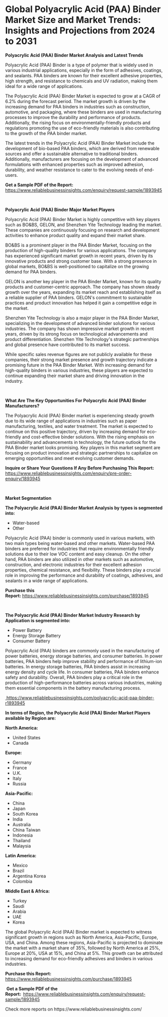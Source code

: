 <p><h1>Global Polyacrylic Acid (PAA) Binder Market Size and Market Trends: Insights and Projections from 2024 to 2031</h1></p><p><strong>Polyacrylic Acid (PAA) Binder Market Analysis and Latest Trends</strong></p>
<p><p>Polyacrylic Acid (PAA) Binder is a type of polymer that is widely used in various industrial applications, especially in the form of adhesives, coatings, and sealants. PAA binders are known for their excellent adhesive properties, high strength, and resistance to chemicals and UV radiation, making them ideal for a wide range of applications.</p><p>The Polyacrylic Acid (PAA) Binder Market is expected to grow at a CAGR of 6.2% during the forecast period. The market growth is driven by the increasing demand for PAA binders in industries such as construction, automotive, and packaging, where these binders are used in manufacturing processes to improve the durability and performance of products. Additionally, the rising focus on environmentally-friendly products and regulations promoting the use of eco-friendly materials is also contributing to the growth of the PAA binder market.</p><p>The latest trends in the Polyacrylic Acid (PAA) Binder Market include the development of bio-based PAA binders, which are derived from renewable sources and offer a sustainable alternative to traditional binders. Additionally, manufacturers are focusing on the development of advanced formulations with enhanced properties such as improved adhesion, durability, and weather resistance to cater to the evolving needs of end-users.</p></p>
<p><strong>Get a Sample PDF of the Report:&nbsp;</strong> <a href="https://www.reliablebusinessinsights.com/enquiry/request-sample/1893945">https://www.reliablebusinessinsights.com/enquiry/request-sample/1893945</a></p>
<p>&nbsp;</p>
<p><strong>Polyacrylic Acid (PAA) Binder Major Market Players</strong></p>
<p><p>Polyacrylic Acid (PAA) Binder Market is highly competitive with key players such as BO&BS, GELON, and Shenzhen Yite Technology leading the market. These companies are continuously focusing on research and development activities to enhance product quality and expand their market share.</p><p>BO&BS is a prominent player in the PAA Binder Market, focusing on the production of high-quality binders for various applications. The company has experienced significant market growth in recent years, driven by its innovative products and strong customer base. With a strong presence in global markets, BO&BS is well-positioned to capitalize on the growing demand for PAA binders.</p><p>GELON is another key player in the PAA Binder Market, known for its quality products and customer-centric approach. The company has shown steady growth over the years, expanding its market reach and establishing itself as a reliable supplier of PAA binders. GELON's commitment to sustainable practices and product innovation has helped it gain a competitive edge in the market.</p><p>Shenzhen Yite Technology is also a major player in the PAA Binder Market, specializing in the development of advanced binder solutions for various industries. The company has shown impressive market growth in recent years, driven by its strong focus on technological advancements and product differentiation. Shenzhen Yite Technology's strategic partnerships and global presence have contributed to its market success.</p><p>While specific sales revenue figures are not publicly available for these companies, their strong market presence and growth trajectory indicate a promising future in the PAA Binder Market. With increasing demand for high-quality binders in various industries, these players are expected to continue expanding their market share and driving innovation in the industry.</p></p>
<p>&nbsp;</p>
<p><strong>What Are The Key Opportunities For Polyacrylic Acid (PAA) Binder Manufacturers?</strong></p>
<p><p>The Polyacrylic Acid (PAA) Binder market is experiencing steady growth due to its wide range of applications in industries such as paper manufacturing, textiles, and water treatment. The market is expected to continue on this positive trajectory, driven by increasing demand for eco-friendly and cost-effective binder solutions. With the rising emphasis on sustainability and advancements in technology, the future outlook for the PAA Binder market looks promising. Key players in this market segment are focusing on product innovation and strategic partnerships to capitalize on emerging opportunities and meet evolving customer demands.</p></p>
<p><strong>Inquire or Share Your Questions If Any Before Purchasing This Report:</strong> <a href="https://www.reliablebusinessinsights.com/enquiry/pre-order-enquiry/1893945">https://www.reliablebusinessinsights.com/enquiry/pre-order-enquiry/1893945</a></p>
<p>&nbsp;</p>
<p><strong>Market Segmentation</strong></p>
<p><strong>The Polyacrylic Acid (PAA) Binder Market Analysis by types is segmented into:</strong></p>
<p><ul><li>Water-based</li><li>Other</li></ul></p>
<p><p>Polyacrylic Acid (PAA) binder is commonly used in various markets, with two main types being water-based and other markets. Water-based PAA binders are preferred for industries that require environmentally friendly solutions due to their low VOC content and easy cleanup. On the other hand, PAA binders are also utilized in other markets such as automotive, construction, and electronic industries for their excellent adhesion properties, chemical resistance, and flexibility. These binders play a crucial role in improving the performance and durability of coatings, adhesives, and sealants in a wide range of applications.</p></p>
<p><strong>Purchase this Report:&nbsp;</strong><a href="https://www.reliablebusinessinsights.com/purchase/1893945">https://www.reliablebusinessinsights.com/purchase/1893945</a></p>
<p>&nbsp;</p>
<p><strong>The Polyacrylic Acid (PAA) Binder Market Industry Research by Application is segmented into:</strong></p>
<p><ul><li>Power Battery</li><li>Energy Storage Battery</li><li>Consumer Battery</li></ul></p>
<p><p>Polyacrylic Acid (PAA) binders are commonly used in the manufacturing of power batteries, energy storage batteries, and consumer batteries. In power batteries, PAA binders help improve stability and performance of lithium-ion batteries. In energy storage batteries, PAA binders assist in increasing energy density and cycle life. In consumer batteries, PAA binders enhance safety and durability. Overall, PAA binders play a critical role in the production of high-performance batteries across various industries, making them essential components in the battery manufacturing process.</p></p>
<p><a href="https://www.reliablebusinessinsights.com/polyacrylic-acid-paa-binder-r1893945">&nbsp;https://www.reliablebusinessinsights.com/polyacrylic-acid-paa-binder-r1893945</a></p>
<p><strong>In terms of Region, the Polyacrylic Acid (PAA) Binder Market Players available by Region are:</strong></p>
<p>
    <p> <strong> North America: </strong>
        <ul>
            <li>United States</li>
            <li>Canada</li>
        </ul>
        </p> 
    <p> <strong> Europe: </strong>
        <ul>
            <li>Germany</li>
            <li>France</li>
            <li>U.K.</li>
            <li>Italy</li>
            <li>Russia</li>
        </ul>
        </p> 
    <p> <strong> Asia-Pacific: </strong>
        <ul>
            <li>China</li>
            <li>Japan</li>
            <li>South Korea</li>
            <li>India</li>
            <li>Australia</li>
            <li>China Taiwan</li>
            <li>Indonesia</li>
            <li>Thailand</li>
            <li>Malaysia</li>
        </ul>
        </p> 
    <p> <strong> Latin America: </strong>
        <ul>
            <li>Mexico</li>
            <li>Brazil</li>
            <li>Argentina Korea</li>
            <li>Colombia</li>
        </ul>
        </p> 
    <p> <strong> Middle East & Africa: </strong>
        <ul>
            <li>Turkey</li>
            <li>Saudi</li>
            <li>Arabia</li>
            <li>UAE</li>
            <li>Korea</li>
        </ul>
    </p>
    </p>
<p><p>The global Polyacrylic Acid (PAA) Binder market is expected to witness significant growth in regions such as North America, Asia-Pacific, Europe, USA, and China. Among these regions, Asia-Pacific is projected to dominate the market with a market share of 35%, followed by North America at 25%, Europe at 20%, USA at 15%, and China at 5%. This growth can be attributed to increasing demand for eco-friendly adhesives and binders in various industries.</p></p>
<p><strong>Purchase this Report: </strong><a href="https://www.reliablebusinessinsights.com/purchase/1893945">https://www.reliablebusinessinsights.com/purchase/1893945</a></p>
<p>&nbsp;<strong>Get a Sample PDF of the Report:&nbsp;&nbsp;</strong><a href="https://www.reliablebusinessinsights.com/enquiry/request-sample/1893945">https://www.reliablebusinessinsights.com/enquiry/request-sample/1893945</a></p>
<p><strong></strong></p>
<p>Check more reports on https://www.reliablebusinessinsights.com/</p>